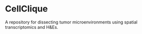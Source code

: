 # CellClique
A repository for dissecting tumor microenvironments using spatial transcriptomics and H&amp;Es.
